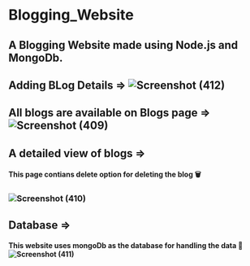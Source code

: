 # Blogging_Website

## A Blogging Website made using Node.js and MongoDb.

## Adding BLog Details => ![Screenshot (412)](https://github.com/Saransh1650/Blogging_Website/assets/91770163/fa79dc5e-fdad-40c8-9e74-2231019f66ca)

## All blogs are available on Blogs page => ![Screenshot (409)](https://github.com/Saransh1650/Blogging_Website/assets/91770163/b4834e75-d44b-480d-be5f-a10fa769b3a3)

## A detailed view of blogs => 
#### This page contians delete option for deleting the blog 🗑️
### ![Screenshot (410)](https://github.com/Saransh1650/Blogging_Website/assets/91770163/75f5b5ef-d8d9-4e11-98ac-e63824e06bb1)

## Database => 
#### This website uses mongoDb as the database for handling the data 📃 ![Screenshot (411)](https://github.com/Saransh1650/Blogging_Website/assets/91770163/6a8eeba0-4c65-4849-9a4e-7a56159ccaf0)
